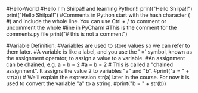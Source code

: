 #Hello-World
#Hello I'm Shilpa!! and learning Python!!
print("Hello Shilpa!!")
print("Hello Shilpa!!")
#Comments in Python start with the hash character ( #) and include the whole line. You can use Ctrl + / to comment or uncomment the whole #line in PyCharm
#This is the comment for the comments.py file
print("# this is not a comment")

#Variable Definition:
#Variables are used to store values so we can refer to them later. 
#A variable is like a label, and you use the ' =' symbol, known as the assignment operator, to assign a value to a variable. 
#An assignment can be chained, e.g. a = b = 2 
#a = b = 2  # This is called a "chained assignment". It assigns the value 2 to variables "a" and "b".
#print("a = " + str(a))   # We'll explain the expression str(a) later in the course. For now it is used to convert the  variable "a" to a string.
#print("b = " + str(b))

